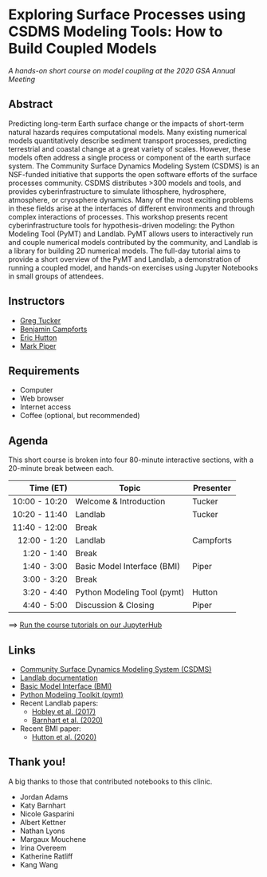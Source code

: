 # Exploring Surface Processes using CSDMS Modeling Tools: How to Build Coupled Models

*A hands-on short course on model coupling at the 2020 GSA Annual Meeting*


## Abstract

Predicting long-term Earth surface change or the impacts of short-term
natural hazards requires computational models. Many existing numerical
models quantitatively describe sediment transport processes,
predicting terrestrial and coastal change at a great variety of
scales. However, these models often address a single process or
component of the earth surface system. The Community Surface Dynamics
Modeling System (CSDMS) is an NSF-funded initiative that supports the
open software efforts of the surface processes community. CSDMS
distributes >300 models and tools, and provides cyberinfrastructure to
simulate lithosphere, hydrosphere, atmosphere, or cryosphere
dynamics. Many of the most exciting problems in these fields arise at
the interfaces of different environments and through complex
interactions of processes. This workshop presents recent
cyberinfrastructure tools for hypothesis-driven modeling: the Python
Modeling Tool (PyMT) and Landlab. PyMT allows users to interactively
run and couple numerical models contributed by the community, and
Landlab is a library for building 2D numerical models. The full-day
tutorial aims to provide a short overview of the PyMT and Landlab, a
demonstration of running a coupled model, and hands-on exercises using
Jupyter Notebooks in small groups of attendees.


## Instructors

* [Greg Tucker](https://cires.colorado.edu/council-fellows-research-group/gregory-tucker)
* [Benjamin Campforts](https://instaar.colorado.edu/people/benjamin-campforts/)
* [Eric Hutton](https://instaar.colorado.edu/people/eric-hutton/)
* [Mark Piper](https://instaar.colorado.edu/people/mark-piper/)


## Requirements

* Computer
* Web browser
* Internet access
* Coffee (optional, but recommended)


## Agenda

This short course is broken into four 80-minute interactive sections,
with a 20-minute break between each.

| Time (ET)      | Topic                       | Presenter   |
| -------------: | --------------------------- | ----------- |
| 10:00 - 10:20  | Welcome & Introduction      | Tucker      |
| 10:20 - 11:40  | Landlab                     | Tucker      |
| 11:40 - 12:00  | Break                       |             |
| 12:00 -  1:20  | Landlab                     | Campforts   |
|  1:20 -  1:40  | Break                       |             |
|  1:40 -  3:00  | Basic Model Interface (BMI) | Piper       |
|  3:00 -  3:20  | Break                       |             |
|  3:20 -  4:40  | Python Modeling Tool (pymt) | Hutton      |
|  4:40 -  5:00  | Discussion & Closing        | Piper       |

==> [Run the course tutorials on our JupyterHub](http://52.52.132.248/hub/user-redirect/git-pull?repo=https%3A%2F%2Fgithub.com%2Fcsdms%2Fgsa-2020&urlpath=tree%2Fgsa-2020%2Fnotebooks&branch=main)


## Links

* [Community Surface Dynamics Modeling System
  (CSDMS)](http://csdms.colorado.edu)
* [Landlab documentation](https://landlab.readthedocs.io/)
* [Basic Model Interface (BMI)](http://bmi.readthedocs.io)
* [Python Modeling Toolkit (pymt)](http://pymt.readthedocs.io)
* Recent Landlab papers:
  * [Hobley et al. (2017)](https://www.earth-surf-dynam.net/5/21/2017/esurf-5-21-2017.html)
  * [Barnhart et al. (2020)](https://www.earth-surf-dynam-discuss.net/esurf-2020-12/)
* Recent BMI paper:
  * [Hutton et al. (2020)](https://joss.theoj.org/papers/10.21105/joss.02317)


## Thank you!

A big thanks to those that contributed notebooks to this clinic.

*  Jordan Adams
*  Katy Barnhart
*  Nicole Gasparini
*  Albert Kettner
*  Nathan Lyons
*  Margaux Mouchene
*  Irina Overeem
*  Katherine Ratliff
*  Kang Wang
